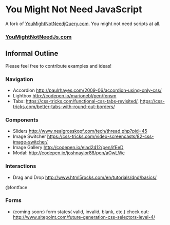 # You Might Not Need JavaScript

A fork of [YouMightNotNeedjQuery.com](http://youmightnotneedjquery.com). You might not need scripts at all.

### [YouMightNotNeedJs.com](http://youmightnotneedjs.com)

## Informal Outline

Please feel free to contribute examples and ideas!

### Navigation

- Accordion http://paulrhayes.com/2009-06/accordion-using-only-css/
- Lightbox http://codepen.io/marionebl/pen/fensm
- Tabs: https://css-tricks.com/functional-css-tabs-revisited/, https://css-tricks.com/better-tabs-with-round-out-borders/

### Components

- Sliders http://www.nealgrosskopf.com/tech/thread.php?pid=45
- Image Switcher https://css-tricks.com/video-screencasts/82-css-image-switcher/
- Image Gallery http://codepen.io/elad2412/pen/ifEeD
- Modal: http://codepen.io/joshnaylor88/pen/aOwLWe

### Interactions

- Drag and Drop http://www.html5rocks.com/en/tutorials/dnd/basics/

@fontface

### Forms

- (coming soon:) form states( valid, invalid, blank, etc.) check out: http://www.sitepoint.com/future-generation-css-selectors-level-4/